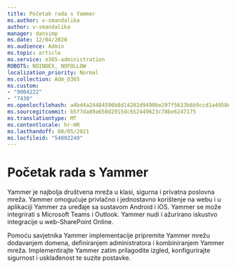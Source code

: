 ```yaml
---
title: Početak rada s Yammer
ms.author: v-smandalika
author: v-smandalika
manager: dansimp
ms.date: 12/04/2020
ms.audience: Admin
ms.topic: article
ms.service: o365-administration
ROBOTS: NOINDEX, NOFOLLOW
localization_priority: Normal
ms.collection: Adm_O365
ms.custom:
- "9004222"
- "7430"
ms.openlocfilehash: a4bd4a24484596b8d14202d9490be297f5633b6b9ccd1a4958673b49752f77c7
ms.sourcegitcommit: b5f7da89a650d2915dc652449623c78be6247175
ms.translationtype: MT
ms.contentlocale: hr-HR
ms.lasthandoff: 08/05/2021
ms.locfileid: "54002240"
---
```

# <a name="get-started-with-yammer"></a>Početak rada s Yammer

Yammer je najbolja društvena mreža u klasi, sigurna i privatna poslovna mreža. Yammer omogućuje privlačno i jednostavno korištenje na webu i u aplikaciji Yammer za uređaje sa sustavom Android i iOS. Yammer se može integrirati s Microsoft Teams i Outlook. Yammer nudi i ažurirano iskustvo integracije u web-SharePoint Online.

Pomoću savjetnika Yammer implementacije pripremite Yammer mrežu dodavanjem domena, definiranjem administratora i kombiniranjem Yammer mreža. Implementirajte Yammer zatim prilagodite izgled, konfigurirajte sigurnost i usklađenost te suzite postavke.